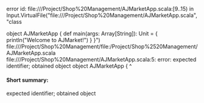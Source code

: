 error id: file://<HOME>/Project/Shop%20Management/AJMarketApp.scala:[9..15) in Input.VirtualFile("file://<HOME>/Project/Shop%20Management/AJMarketApp.scala", "class



object AJMarketApp {
    def main(args: Array[String]): Unit = {
        println("Welcome to AJMarket!")
    }
}")
file://<HOME>/Project/Shop%20Management/file:<HOME>/Project/Shop%2520Management/AJMarketApp.scala
file://<HOME>/Project/Shop%20Management/AJMarketApp.scala:5: error: expected identifier; obtained object
object AJMarketApp {
^
#### Short summary: 

expected identifier; obtained object